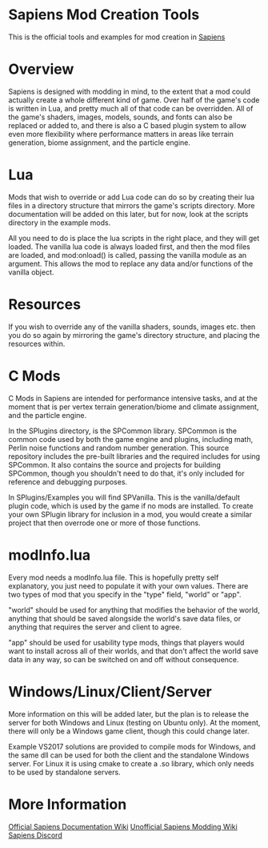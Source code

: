 # Sapiens Mod Creation Tools
This is the official tools and examples for mod creation in [Sapiens](https://playsapiens.com)

# Overview

Sapiens is designed with modding in mind, to the extent that a mod could actually create a whole different kind of game. Over half of the game's code is written in Lua, and pretty much all of that code can be overridden. All of the game's shaders, images, models, sounds, and fonts can also be replaced or added to, and there is also a C based plugin system  to allow even more flexibility where performance matters in areas like terrain generation, biome assignment, and the particle engine. 

# Lua

Mods that wish to override or add Lua code can do so by creating their lua files in a directory structure that mirrors the game's scripts directory. More documentation will be added on this later, but for now, look at the scripts directory in the example mods.

All you need to do is place the lua scripts in the right place, and they will get loaded. The vanilla lua code is always loaded first, and then the mod files are loaded, and mod:onload() is called, passing the vanilla module as an argument. This allows the mod to replace any data and/or functions of the vanilla object.

# Resources

If you wish to override any of the vanilla shaders, sounds, images etc. then you do so again by mirroring the game's directory structure, and placing the resources within.

# C Mods

C Mods in Sapiens are intended for performance intensive tasks, and at the moment that is per vertex terrain generation/biome and climate assignment, and the particle engine.

In the SPlugins directory, is the SPCommon library. SPCommon is the common code used by both the game engine and plugins, including math, Perlin noise functions and random number generation. This source repository includes the pre-built libraries and the required includes for using SPCommon. It also contains the source and projects for building SPCommon, though you shouldn't need to do that, it's only included for reference and debugging purposes. 

In SPlugins/Examples you will find SPVanilla. This is the vanilla/default plugin code, which is used by the game if no mods are installed. To create your own SPlugin library for inclusion in a mod, you would create a similar project that then overrode one or more of those functions.

# modInfo.lua

Every mod needs a modInfo.lua file. This is hopefully pretty self explanatory, you just need to populate it with your own values. There are two types of mod that you specify in the "type" field, "world" or "app". 

"world" should be used for anything that modifies the behavior of the world, anything that should be saved alongside the world's save data files, or anything that requires the server and client to agree. 

"app" should be used for usability type mods, things that players would want to install across all of their worlds, and that don't affect the world save data in any way, so can be switched on and off without consequence.

# Windows/Linux/Client/Server

More information on this will be added later, but the plan is to release the server for both Windows and Linux (testing on Ubuntu only). At the moment, there will only be a Windows game client, though this could change later.

Example VS2017 solutions are provided to compile mods for Windows, and the same dll can be used for both the client and the standalone Windows server. For Linux it is using cmake to create a .so library, which only needs to be used by standalone servers.

# More Information

[Official Sapiens Documentation Wiki](https://github.com/mjdave/sapiens-mod-creation/wiki)
[Unofficial Sapiens Modding Wiki](https://wiki.sapiens.dev/)
[Sapiens Discord](https://discord.gg/VAkYw2r)
